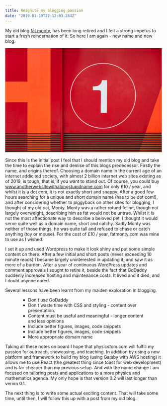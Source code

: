 ```yaml
---
title: Reignite my blogging passion
date: "2019-01-19T22:12:03.284Z"
---
```


My old blog [fat monty](http://www.fatmonty.com), has been long retired and I felt a strong impetus to start a fresh reincarnation of it. So here I am again - new name and new blog.

![Number One](./first.jpg)

Since this is the initial post I feel that I should mention my old blog and take the time to explain the rise and demise of this blogs predecessor. Firstly the name, and origins thereof. Choosing a domain name in the current age of an internet addicited society, with almost 2 billion internet web sites existing as of 2019, is tough, that is, if you want to stand out. Of course, you could buy www.anotherwebsitewithalongstupidname.com for only £10 / year, and whilst it is a dot com, it is not exactly short and snappy. After a good few hours searching for a unique and short domain name (has to be dot com!), and after considering whether to piggyback on other sites for blogging, I thought of my old cat, Monty. Monty was a rather rotund feline, though not largely overweight, describing him as fat would not be untrue. Whilst it is not the most affectionate way to describe a beloved pet, I thought it would serve quite well as a domain name, short and catchy. Sadly Monty was neither of those things, he was quite tall and refused to chase or catch anything (toy or mouse). For the cost of £10 / year, fatmonty.com was mine to use as I wished.

I set it up and used Wordpress to make it look shiny and put some simple content on there. After a few initial and short posts (never exceeding 10 minute reads) I became largely uninterested in updating it, and saw it as more of a burden. After a year of continuous WordPress updates and comment approvals I sought to retire it, beside the fact that GoDaddy suddenly increased hosting and maintenance costs. It lived and it died, and I doubt anyone cared. 

Several lessons have been learnt from my maiden exploration in blogging.

<ul style="list-style-type:square;margin-left:50px;margin-right:50px">
  <li>Don't use GoDaddy</li>
  <li>Don't waste time with CSS and styling - content over presentation.</li>
  <li>Content must be useful and meaningful - longer content and less opinions</li>
  <li>Include better figures, images, code snippets</li>
  <li>Include better figures, images, code snippets</li>
  <li>More appropriate domain name</li>
</ul>

Taking all these notes on board I hope that physicstom.com will fulfill my passion for outreach, showcasing, and teaching. In addition by using a new platform and framework to build my blog (using Gatsby with AWS hosting) it allows me to use React (the greatest thing since toast for web development) and is far cheaper than my previous setup. And with the name change I am focused on tailoring posts and applications to a more physics and mathematics agenda. My only hope is that version 0.2 will last longer than verion 0.1. 

The next thing is to write some actual exciting content. That will take some time, until then, I will follow this up with a post from my old blog.